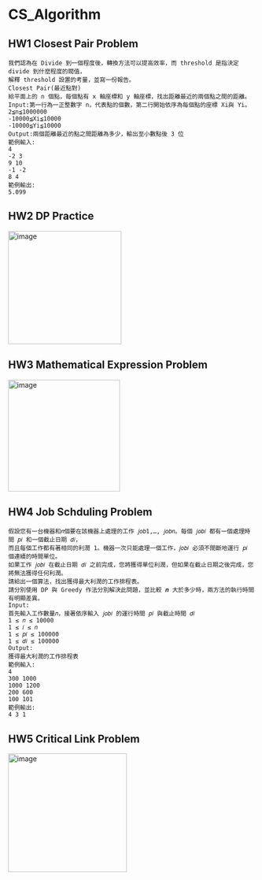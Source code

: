 # CS_Algorithm

## HW1 Closest Pair Problem
```
我們認為在 Divide 到一個程度後，轉換方法可以提高效率，而 threshold 是指決定 divide 到什麼程度的閥值，
解釋 threshold 設置的考量，並寫一份報告。
Closest Pair(最近點對)
給平面上的 n 個點，每個點有 x 軸座標和 y 軸座標，找出距離最近的兩個點之間的距離。
Input:第一行為一正整數字 n，代表點的個數，第二行開始依序為每個點的座標 Xi與 Yi。
2≦n≦1000000
-10000≦Xi≦10000
-10000≦Yi≦10000
Output:兩個距離最近的點之間距離為多少，輸出至小數點後 3 位
範例輸入:
4
-2 3
9 10
-1 -2
8 4
範例輸出:
5.099
```

## HW2 DP Practice
<img width="230" alt="image" src="https://user-images.githubusercontent.com/83395975/170953669-31c35aab-fea5-4bce-9370-8db488077b3a.png">

## HW3 Mathematical Expression Problem
<img width="227" alt="image" src="https://user-images.githubusercontent.com/83395975/170953806-9f39f1e0-1083-45bf-b489-1bddfe8c9c96.png">

## HW4 Job Schduling Problem
```
假設您有一台機器和𝑛個要在該機器上處理的工作 𝑗𝑜𝑏1,…, 𝑗𝑜𝑏𝑛。每個 𝑗𝑜𝑏𝑖 都有一個處理時間 𝑝𝑖 和一個截止日期 𝑑𝑖，
而且每個工作都有著相同的利潤 1。機器一次只能處理一個工作，𝑗𝑜𝑏𝑖 必須不間斷地運行 𝑝𝑖 個連續的時間單位。
如果工作 𝑗𝑜𝑏𝑖 在截止日期 𝑑𝑖 之前完成，您將獲得單位利潤，但如果在截止日期之後完成，您將無法獲得任何利潤。
請給出一個算法，找出獲得最大利潤的工作排程表。
請分別使用 DP 與 Greedy 作法分別解決此問題，並比較 𝒏 大於多少時，兩方法的執行時間有明顯差異。
Input:
首先輸入工作數量𝑛，接著依序輸入 𝑗𝑜𝑏𝑖 的運行時間 𝑝𝑖 與截止時間 𝑑𝑖
1 ≤ 𝑛 ≤ 10000
1 ≤ 𝑖 ≤ 𝑛
1 ≤ 𝑝𝑖 ≤ 100000
1 ≤ 𝑑𝑖 ≤ 100000
Output:
獲得最大利潤的工作排程表
範例輸入:
4
300 1000
1000 1200
200 600
100 101
範例輸出:
4 3 1
```
## HW5 Critical Link Problem
<img width="241" alt="image" src="https://user-images.githubusercontent.com/83395975/170953479-4a6ae04b-55e0-4983-8f95-5b2961fa262c.png">

